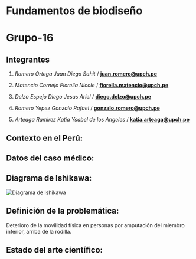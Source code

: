 # Fundamentos de biodiseño


# Grupo-16
##  Integrantes
1. *Romero Ortega Juan Diego Sahit* / **juan.romero@upch.pe**









2. *Matencio Cornejo Fiorella Nicole* / **fiorella.matencio@upch.pe**
3. *Delzo Espejo Diego Jesus Ariel* / **diego.delzo@upch.pe**
4. *Romero Yepez Gonzalo Rafael* / **gonzalo.romero@upch.pe**
5. *Arteaga Ramirez Katia Ysabel de los Angeles* / **katia.arteaga@upch.pe**
## Contexto en el Perú:

## Datos del caso médico:

## Diagrama de Ishikawa:
![Diagrama de Ishikawa](https://github.com/user-attachments/assets/bc94a3d3-e7e2-44cb-923e-6dac725367df)


## Definición de la problemática:

Deterioro de la movilidad física en personas por amputación del miembro inferior, arriba de la rodilla.


## Estado del arte científico:






